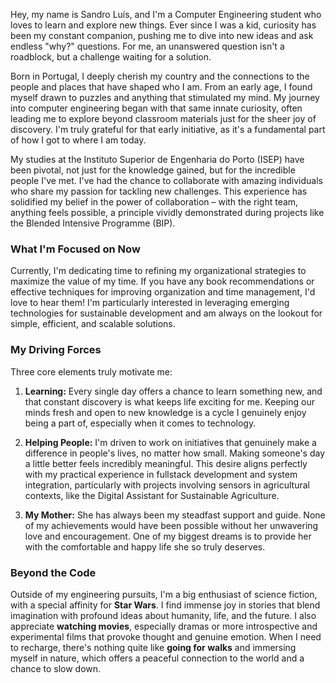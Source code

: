 Hey, my name is Sandro Luís, and I'm a Computer Engineering student who loves to learn and explore new things. Ever since I was a kid, curiosity has been my constant companion, pushing me to dive into new ideas and ask endless "why?" questions. For me, an unanswered question isn't a roadblock, but a challenge waiting for a solution.

Born in Portugal, I deeply cherish my country and the connections to the people and places that have shaped who I am. From an early age, I found myself drawn to puzzles and anything that stimulated my mind. My journey into computer engineering began with that same innate curiosity, often leading me to explore beyond classroom materials just for the sheer joy of discovery. I'm truly grateful for that early initiative, as it's a fundamental part of how I got to where I am today.

My studies at the Instituto Superior de Engenharia do Porto (ISEP) have been pivotal, not just for the knowledge gained, but for the incredible people I've met. I've had the chance to collaborate with amazing individuals who share my passion for tackling new challenges. This experience has solidified my belief in the power of collaboration – with the right team, anything feels possible, a principle vividly demonstrated during projects like the Blended Intensive Programme (BIP).

### What I'm Focused on Now

Currently, I'm dedicating time to refining my organizational strategies to maximize the value of my time. If you have any book recommendations or effective techniques for improving organization and time management, I'd love to hear them! I'm particularly interested in leveraging emerging technologies for sustainable development and am always on the lookout for simple, efficient, and scalable solutions.

### My Driving Forces

Three core elements truly motivate me:

1.  **Learning:** Every single day offers a chance to learn something new, and that constant discovery is what keeps life exciting for me. Keeping our minds fresh and open to new knowledge is a cycle I genuinely enjoy being a part of, especially when it comes to technology.

2.  **Helping People:** I'm driven to work on initiatives that genuinely make a difference in people's lives, no matter how small. Making someone's day a little better feels incredibly meaningful. This desire aligns perfectly with my practical experience in fullstack development and system integration, particularly with projects involving sensors in agricultural contexts, like the Digital Assistant for Sustainable Agriculture.

3.  **My Mother:** She has always been my steadfast support and guide. None of my achievements would have been possible without her unwavering love and encouragement. One of my biggest dreams is to provide her with the comfortable and happy life she so truly deserves.

### Beyond the Code

Outside of my engineering pursuits, I'm a big enthusiast of science fiction, with a special affinity for **Star Wars**. I find immense joy in stories that blend imagination with profound ideas about humanity, life, and the future. I also appreciate **watching movies**, especially dramas or more introspective and experimental films that provoke thought and genuine emotion. When I need to recharge, there's nothing quite like **going for walks** and immersing myself in nature, which offers a peaceful connection to the world and a chance to slow down.
